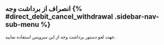 ## انصراف از برداشت وجه  {% #direct_debit_cancel_withdrawal .sidebar-nav-sub-menu %}
جهت لغو دستور برداشت وجه از این سرویس استفاده نمایید.

